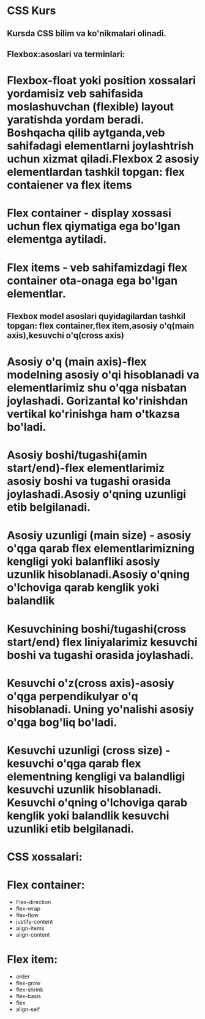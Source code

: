 # CSS Kurs

## Kursda CSS bilim va ko'nikmalari olinadi.

## Flexbox:asoslari va terminlari:

# Flexbox-float yoki position xossalari yordamisiz veb sahifasida moslashuvchan (flexible) layout yaratishda yordam beradi. Boshqacha qilib aytganda,veb sahifadagi elementlarni joylashtrish uchun xizmat qiladi.Flexbox 2 asosiy elementlardan tashkil topgan: flex contaiener va flex items

# Flex container - display xossasi uchun flex qiymatiga ega bo'lgan elementga aytiladi.

# Flex items - veb sahifamizdagi flex container ota-onaga ega bo'lgan elementlar.

## Flexbox model asoslari quyidagilardan tashkil topgan: flex container,flex item,asosiy o'q(main axis),kesuvchi o'q(cross axis)

# Asosiy o'q (main axis)-flex modelning asosiy o'qi hisoblanadi va elementlarimiz shu o'qga nisbatan joylashadi. Gorizantal ko'rinishdan vertikal ko'rinishga ham o'tkazsa bo'ladi.

# Asosiy boshi/tugashi(amin start/end)-flex elementlarimiz asosiy boshi va tugashi orasida joylashadi.Asosiy o'qning uzunligi etib belgilanadi.

# Asosiy uzunligi (main size) - asosiy o'qga qarab flex elementlarimizning kengligi yoki balanfliki asosiy uzunlik hisoblanadi.Asosiy o'qning o'lchoviga qarab kenglik yoki balandlik

# Kesuvchining boshi/tugashi(cross start/end) flex liniyalarimiz kesuvchi boshi va tugashi orasida joylashadi.

# Kesuvchi o'z(cross axis)-asosiy o'qga perpendikulyar o'q hisoblanadi. Uning yo'nalishi asosiy o'qga bog'liq bo'ladi.

# Kesuvchi uzunligi (cross size) - kesuvchi o'qga qarab flex elementning kengligi va balandligi kesuvchi uzunlik hisoblanadi. Kesuvchi o'qning o'lchoviga qarab kenglik yoki balandlik kesuvchi uzunliki etib belgilanadi.

# CSS xossalari:

# Flex container:

-   Flex-direction
-   flex-wrap
-   flex-flow
-   justify-content
-   align-items
-   align-content

# Flex item:

-   order
-   flex-grow
-   flex-shrink
-   flex-basis
-   flex
-   align-self
